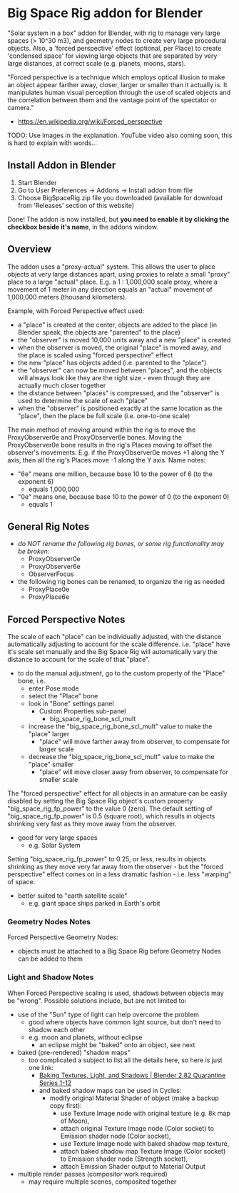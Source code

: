 # Big Space Rig addon for Blender
"Solar system in a box" addon for Blender, with rig to manage very large spaces (> 10^30 m3), and geometry nodes to create very large procedural objects. Also, a 'forced perspective' effect (optional, per Place) to create 'condensed space' for viewing large objects that are separated by very large distances, at correct scale (e.g. planets, moons, stars).

"Forced perspective is a technique which employs optical illusion to make an object appear farther away, closer, larger or smaller than it actually is. It manipulates human visual perception through the use of scaled objects and the correlation between them and the vantage point of the spectator or camera."
- https://en.wikipedia.org/wiki/Forced_perspective

TODO: Use images in the explanation. YouTube video also coming soon, this is hard to explain with words...

## Install Addon in Blender
1) Start Blender
2) Go to User Preferences -> Addons -> Install addon from file
3) Choose BigSpaceRig.zip file you downloaded (available for download from 'Releases' section of this website)

Done! The addon is now installed, but **you need to enable it by clicking the checkbox beside it's name**, in the addons window.

## Overview
The addon uses a "proxy-actual" system. This allows the user to place objects at very large distances apart, using proxies to relate a small "proxy" place to a large "actual" place.
E.g. a 1 : 1,000,000 scale proxy, where a movement of 1 meter in any direction equals an "actual" movement of 1,000,000 meters (thousand kilometers).

Example, with Forced Perspective effect used:
  - a "place" is created at the center, objects are added to the place (in Blender speak, the objects are "parented" to the place)
  - the "observer" is moved 10,000 units away and a new "place" is created
  - when the observer is moved, the original "place" is moved away, and the place is scaled using "forced perspective" effect
  - the new "place" has objects added (i.e. parented to the "place")
  - the "observer" can now be moved between "places", and the objects will always look like they are the right size - even though they are actually much closer together
  - the distance between "places" is compressed, and the "observer" is used to determine the scale of each "place"
  - when the "observer" is positioned exactly at the same location as the "place", then the place be full scale (i.e. one-to-one scale)

The main method of moving around within the rig is to move the ProxyObserver0e and ProxyObserver6e bones.
Moving the ProxyObserver0e bone results in the rig's Places moving to offset the observer's movements.
E.g. if the ProxyObserver0e moves +1 along the Y axis, then all the rig's Places move -1 along the Y axis.
Name notes:
  - "6e" means one million, because base 10 to the power of 6 (to the exponent 6)
    - equals 1,000,000
  - "0e" means one, because base 10 to the power of 0 (to the exponent 0)
    - equals 1

## General Rig Notes
- *do NOT rename the following rig bones, or some rig functionality may be broken:*
  - ProxyObserver0e
  - ProxyObserver6e
  - ObserverFocus
- the following rig bones can be renamed, to organize the rig as needed
  - ProxyPlace0e
  - ProxyPlace6e

## Forced Perspective Notes
The scale of each "place" can be individually adjusted, with the distance automatically adjusting to account for the scale difference.
i.e. "place" have it's scale set manually and the Big Space Rig will automatically vary the distance to account for the scale of that "place".
  - to do the manual adjustment, go to the custom property of the "Place" bone, i.e.
    - enter Pose mode
	- select the "Place" bone
	- look in "Bone" settings panel
	    - Custom Properties sub-panel
		  - big_space_rig_bone_scl_mult
    - increase the "big_space_rig_bone_scl_mult" value to make the "place" larger
	  - "place" will move farther away from observer, to compensate for larger scale
	- decrease the "big_space_rig_bone_scl_mult" value to make the "place" smaller
	  - "place" will move closer away from observer, to compensate for smaller scale

The "forced perspective" effect for all objects in an armature can be easily disabled by setting the Big Space Rig object's custom property "big_space_rig_fp_power" to the value 0 (zero).
The default setting of "big_space_rig_fp_power" is 0.5 (square root), which results in objects shrinking very fast as they move away from the observer.
  - good for very large spaces
    - e.g. Solar System

Setting "big_space_rig_fp_power" to 0.25, or less, results in objects shrinking as they move very far away from the observer - but the "forced perspective" effect comes on in a less dramatic fashion - i.e. less "warping" of space.
  - better suited to "earth satellite scale"
    - e.g. giant space ships parked in Earth's orbit

### Geometry Nodes Notes
Forced Perspective Geometry Nodes:
- objects must be attached to a Big Space Rig before Geometry Nodes can be added to them

### Light and Shadow Notes
When Forced Perspective scaling is used, shadows between objects may be "wrong".
Possible solutions include, but are not limited to:
  - use of the "Sun" type of light can help overcome the problem
    - good where objects have common light source, but don't need to shadow each other
	- e.g. moon and planets, without eclipse
	  - an eclipse might be "baked" onto an object, see next
  - baked (pre-rendered) "shadow maps"
    - too complicated a subject to list all the details here, so here is just one link:
      - [Baking Textures, Light, and Shadows | Blender 2.82 Quarantine Series 1-12](https://www.youtube.com/watch?v=Eio01Yl3G1E)
      - and baked shadow maps can be used in Cycles:
        - modify original Material Shader of object (make a backup copy first):
          - use Texture Image node with original texture (e.g. 8k map of Moon),
          - attach original Texture Image node (Color socket) to Emission shader node (Color socket),
          - use Texture Image node with baked shadow map texture,
		  - attach baked shadow map Texture Image (Color socket) to Emission shader node (Strength socket),
          - attach Emission Shader output to Material Output
  - multiple render passes (compositor work required)
    - may require multiple scenes, composited together
